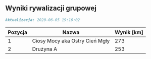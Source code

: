 ## Wyniki rywalizacji grupowej

```markdown
Aktualizacja: 2020-06-05 19:16:02
```

Pozycja | Nazwa | Wynik [km] |
------------ | -------------  | -------------
 1 |Ciosy Mocy aka Ostry Cień Mgły | 273 
 2 |Drużyna A | 253
